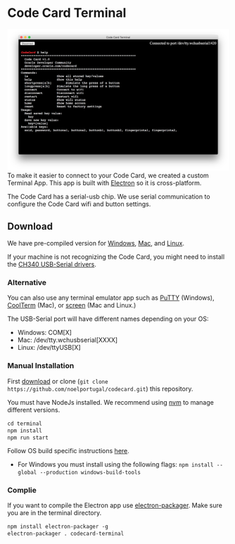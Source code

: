 # Code Card Terminal
![](images/code-card-terminal.png)
To make it easier to connect to your Code Card, we created a custom Terminal App. This app is built with [Electron](https://electronjs.org/) so it is cross-platform.

The Code Card has a serial-usb chip. We use serial communication to configure the Code Card wifi and button settings.

## Download

We have pre-compiled version for [Windows](https://github.com/noelportugal/codecard/raw/master/terminal/codecard-terminal-win32-x64.zip), [Mac](https://github.com/noelportugal/codecard/raw/master/terminal/codecard-terminal-darwin-x64.zip), and [Linux](https://github.com/noelportugal/codecard/raw/master/terminal/codecard-terminal-linux-x64.zip).

If your machine is not recognizing the Code Card, you might need to install the [CH340 USB-Serial drivers](https://sparks.gogo.co.nz/ch340.html).

### Alternative
You can also use any terminal emulator app such as [PuTTY](https://www.putty.org/) (Windows), [CoolTerm](http://freeware.the-meiers.org/CoolTermMac.zip) (Mac), or [screen](https://linux.die.net/man/1/screen) (Mac and Linux.)

The USB-Serial port will have different names depending on your OS:
-	Windows: COM[X]
-	Mac: /dev/tty.wchusbserial[XXXX]
-	Linux: /dev/ttyUSB[X]

### Manual Installation

First [download](https://github.com/noelportugal/codecard.git) or clone (`git clone https://github.com/noelportugal/codecard.git`) this repository.

You must have NodeJs installed. We recommend using [nvm](https://github.com/creationix/nvm) to manage different versions.

	cd terminal
	npm install
	npm run start

Follow OS build specific instructions [here](https://electronjs.org/docs/development).
* For Windows you must install using the following flags:
	`npm install --global --production windows-build-tools`

### Complie
If you want to compile the Electron app use [electron-packager](https://github.com/electron-userland/electron-packager). Make sure you are in the terminal directory.
	
	npm install electron-packager -g
	electron-packager . codecard-terminal
